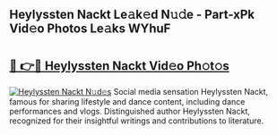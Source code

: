 ## Heylyssten Nackt Le𝚊k𝚎d N𝚞𝚍e - Part-xPk Vid𝚎o Photos Le𝚊ks WYhuF

# <h2><a href="http://fb7iucg.evod.top/?m=Heylyssten+Nackt">🔗 👉🔴 Heylyssten Nackt Vid𝚎o Ph𝚘t𝚘s</a></h2>

[![Heylyssten Nackt N𝚞d𝚎s](https://i.imgur.com/8V9OHl7.gif)](http://fb7iucg.evod.top/?m=Heylyssten+Nackt)
Social media sensation Heylyssten Nackt, famous for sharing lifestyle and dance content, including dance performances and vlogs. Distinguished author Heylyssten Nackt, recognized for their insightful writings and contributions to literature. 
